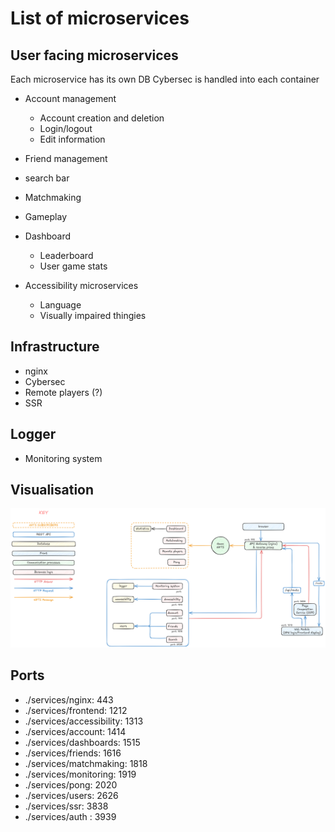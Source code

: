 # List of microservices

## User facing microservices

Each microservice has its own DB
Cybersec is handled into each container

- Account management
  - Account creation and deletion
  - Login/logout
  - Edit information

- Friend management
- search bar
- Matchmaking
- Gameplay

- Dashboard
  - Leaderboard
  - User game stats

- Accessibility microservices
  - Language
  - Visually impaired thingies

## Infrastructure

- nginx
- Cybersec
- Remote players (?)
- SSR

## Logger

- Monitoring system

## Visualisation

![Microservice map](assets/microservices.png)

## Ports

- ./services/nginx: 443
- ./services/frontend: 1212
- ./services/accessibility: 1313
- ./services/account: 1414
- ./services/dashboards: 1515
- ./services/friends: 1616
- ./services/matchmaking: 1818
- ./services/monitoring: 1919
- ./services/pong: 2020
- ./services/users: 2626
- ./services/ssr: 3838
- ./services/auth : 3939
